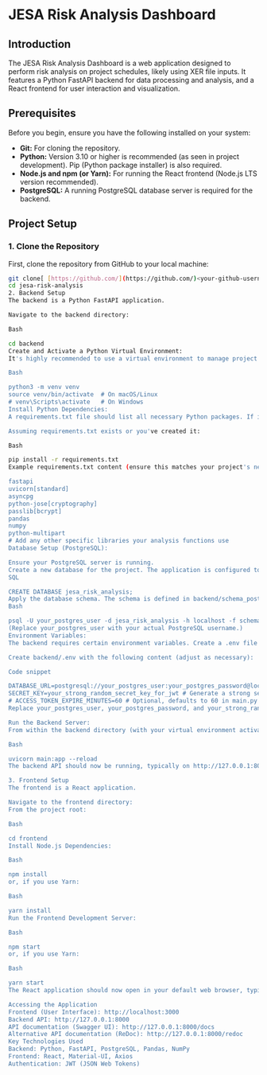# JESA Risk Analysis Dashboard

## Introduction

The JESA Risk Analysis Dashboard is a web application designed to perform risk analysis on project schedules, likely using XER file inputs. It features a Python FastAPI backend for data processing and analysis, and a React frontend for user interaction and visualization.

## Prerequisites

Before you begin, ensure you have the following installed on your system:

* **Git:** For cloning the repository.
* **Python:** Version 3.10 or higher is recommended (as seen in project development). Pip (Python package installer) is also required.
* **Node.js and npm (or Yarn):** For running the React frontend (Node.js LTS version recommended).
* **PostgreSQL:** A running PostgreSQL database server is required for the backend.

## Project Setup

### 1. Clone the Repository

First, clone the repository from GitHub to your local machine:

```bash
git clone[ [https://github.com/](https://github.com/)<your-github-username>/jesa-risk-analysis.git](https://github.com/NizarSoutafi/jesa-risk-analysis.git)
cd jesa-risk-analysis
2. Backend Setup
The backend is a Python FastAPI application.

Navigate to the backend directory:

Bash

cd backend
Create and Activate a Python Virtual Environment:
It's highly recommended to use a virtual environment to manage project dependencies.

Bash

python3 -m venv venv
source venv/bin/activate  # On macOS/Linux
# venv\Scripts\activate   # On Windows
Install Python Dependencies:
A requirements.txt file should list all necessary Python packages. If it's not already present in the backend directory, you'll need to create it based on the libraries used (e.g., fastapi, uvicorn, asyncpg, python-jose[cryptography] for JWT, passlib[bcrypt], pandas, numpy, python-multipart for file uploads).

Assuming requirements.txt exists or you've created it:

Bash

pip install -r requirements.txt
Example requirements.txt content (ensure this matches your project's needs):

fastapi
uvicorn[standard]
asyncpg
python-jose[cryptography]
passlib[bcrypt]
pandas
numpy
python-multipart
# Add any other specific libraries your analysis functions use
Database Setup (PostgreSQL):

Ensure your PostgreSQL server is running.
Create a new database for the project. The application is configured to use a database named jesa_risk_analysis. You can create it using psql or a GUI tool:
SQL

CREATE DATABASE jesa_risk_analysis;
Apply the database schema. The schema is defined in backend/schema_postgres.sql. Run this script against your newly created database. Using psql:
Bash

psql -U your_postgres_user -d jesa_risk_analysis -h localhost -f schema_postgres.sql
(Replace your_postgres_user with your actual PostgreSQL username.)
Environment Variables:
The backend requires certain environment variables. Create a .env file in the backend directory. Important: Add .env to your root .gitignore file to prevent committing sensitive credentials.

Create backend/.env with the following content (adjust as necessary):

Code snippet

DATABASE_URL=postgresql://your_postgres_user:your_postgres_password@localhost:5432/jesa_risk_analysis
SECRET_KEY=your_strong_random_secret_key_for_jwt # Generate a strong secret key
# ACCESS_TOKEN_EXPIRE_MINUTES=60 # Optional, defaults to 60 in main.py
Replace your_postgres_user, your_postgres_password, and your_strong_random_secret_key_for_jwt with your actual credentials and a secure key.

Run the Backend Server:
From within the backend directory (with your virtual environment activated):

Bash

uvicorn main:app --reload
The backend API should now be running, typically on http://127.0.0.1:8000.

3. Frontend Setup
The frontend is a React application.

Navigate to the frontend directory:
From the project root:

Bash

cd frontend
Install Node.js Dependencies:

Bash

npm install
or, if you use Yarn:

Bash

yarn install
Run the Frontend Development Server:

Bash

npm start
or, if you use Yarn:

Bash

yarn start
The React application should now open in your default web browser, typically at http://localhost:3000.

Accessing the Application
Frontend (User Interface): http://localhost:3000
Backend API: http://127.0.0.1:8000
API documentation (Swagger UI): http://127.0.0.1:8000/docs
Alternative API documentation (ReDoc): http://127.0.0.1:8000/redoc
Key Technologies Used
Backend: Python, FastAPI, PostgreSQL, Pandas, NumPy
Frontend: React, Material-UI, Axios
Authentication: JWT (JSON Web Tokens)
